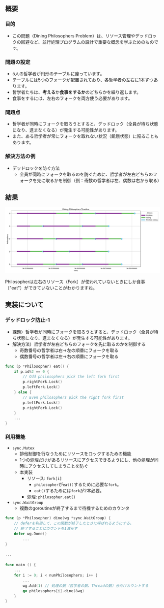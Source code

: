## 概要

### 目的

- この問題（Dining Philosophers Problem）は、リソース管理やデッドロックの回避など、並行処理プログラムの設計で重要な概念を学ぶためのものです。

### 問題の設定

- 5人の哲学者が円形のテーブルに座っています。
- テーブルには5つのフォークが配置されており、各哲学者の左右に1本ずつあります。
- 哲学者たちは、**考える**か**食事をするか**のどちらかを繰り返します。
- 食事をするには、左右のフォークを両方使う必要があります。

### 問題点

- 哲学者が同時にフォークを取ろうとすると、デッドロック（全員が待ち状態になり、進まなくなる）が発生する可能性があります。
- また、ある哲学者が常にフォークを取れない状況（飢餓状態）に陥ることもあります。

### 解決方法の例

- デッドロックを防ぐ方法
  - 全員が同時にフォークを取るのを防ぐために、哲学者が左右どちらのフォークを先に取るかを制御（例：奇数の哲学者は左、偶数は右から取る）

## 結果

![Result: deadlock prevention 5 Philos](static/Figure_1.png)

Philosopherは左右のリソース（Fork）が使われていないときにしか食事（"eat"）ができていないことがわかりますね。

## 実装について

### デッドロック防止-1

- 課題）哲学者が同時にフォークを取ろうとすると、デッドロック（全員が待ち状態になり、進まなくなる）が発生する可能性があります。
- 解決方法）哲学者が左右どちらのフォークを先に取るのかを制御する
  - 奇数番号の哲学者は右→左の順番にフォークを取る
  - 偶数番号の哲学者は左→右の順番にフォークを取る

```go
func (p *Philosopher) eat() {
	if p.id%2 == 0 {
		// Odd philosophers pick the left fork first
		p.rightFork.Lock()
		p.leftFork.Lock()
	} else {
		// Even philosophers pick the right fork first
		p.leftFork.Lock()
		p.rightFork.Lock()
	}
    ...
}
```

### 利用機能

- `sync.Mutex`
  - 排他制御を行なうためにリソースをロックするための機能
  - 1つの処理だけがあるリソースにアクセスできるようにし、他の処理が同時にアクセスしてしまうことを防ぐ
  - 本実装
    - リソース: `fork[i]`
      - `philosopher`が`eat()`するために必要な`fork`。
      - `eat()`するためには`fork`が2本必要。
    - 処理: `philosopher.eat()`
- `sync.WaitGroup`
  - 複数のgoroutineが終了するまで待機するためのカウンタ
```go
func (p *Philosopher) dine(wg *sync.WaitGroup) {
    // deferを利用して、この関数が終了したときに呼ばれるようにする。
	// 終了するごとにカウントを1減らす
	defer wg.Done()
        ...
}

...

func main () {
	...
	for i := 0; i < numPhilosophers; i++ {
		...
		wg.Add(1) // 処理の数（哲学者の数、Threadの数）分だけカウントする
		go philosophers[i].dine(&wg)
	}
}
```

